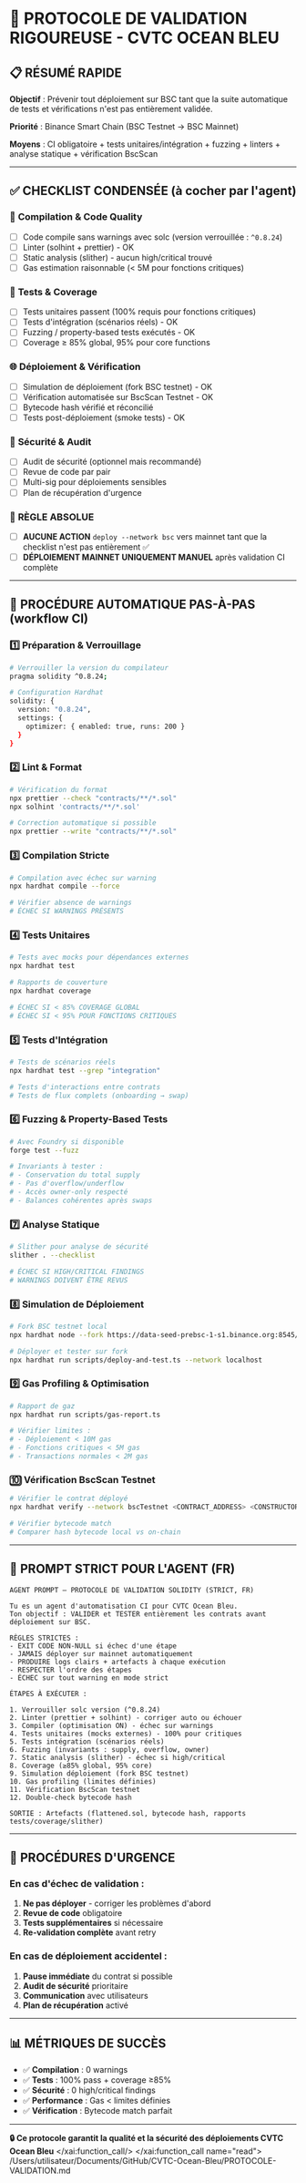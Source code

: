 # 🚀 PROTOCOLE DE VALIDATION RIGOUREUSE - CVTC OCEAN BLEU

## 📋 **RÉSUMÉ RAPIDE**
**Objectif** : Prévenir tout déploiement sur BSC tant que la suite automatique de tests et vérifications n'est pas entièrement validée.

**Priorité** : Binance Smart Chain (BSC Testnet → BSC Mainnet)

**Moyens** : CI obligatoire + tests unitaires/intégration + fuzzing + linters + analyse statique + vérification BscScan

---

## ✅ **CHECKLIST CONDENSÉE** (à cocher par l'agent)

### 🔧 **Compilation & Code Quality**
- [ ] Code compile sans warnings avec solc (version verrouillée : `^0.8.24`)
- [ ] Linter (solhint + prettier) - OK
- [ ] Static analysis (slither) - aucun high/critical trouvé
- [ ] Gas estimation raisonnable (< 5M pour fonctions critiques)

### 🧪 **Tests & Coverage**
- [ ] Tests unitaires passent (100% requis pour fonctions critiques)
- [ ] Tests d'intégration (scénarios réels) - OK
- [ ] Fuzzing / property-based tests exécutés - OK
- [ ] Coverage ≥ 85% global, 95% pour core functions

### 🌐 **Déploiement & Vérification**
- [ ] Simulation de déploiement (fork BSC testnet) - OK
- [ ] Vérification automatisée sur BscScan Testnet - OK
- [ ] Bytecode hash vérifié et réconcilié
- [ ] Tests post-déploiement (smoke tests) - OK

### 🔐 **Sécurité & Audit**
- [ ] Audit de sécurité (optionnel mais recommandé)
- [ ] Revue de code par pair
- [ ] Multi-sig pour déploiements sensibles
- [ ] Plan de récupération d'urgence

### 🚫 **RÈGLE ABSOLUE**
- [ ] **AUCUNE ACTION** `deploy --network bsc` vers mainnet tant que la checklist n'est pas entièrement ✅
- [ ] **DÉPLOIEMENT MAINNET UNIQUEMENT MANUEL** après validation CI complète

---

## 🔄 **PROCÉDURE AUTOMATIQUE PAS-À-PAS** (workflow CI)

### 1️⃣ **Préparation & Verrouillage**
```bash
# Verrouiller la version du compilateur
pragma solidity ^0.8.24;

# Configuration Hardhat
solidity: {
  version: "0.8.24",
  settings: {
    optimizer: { enabled: true, runs: 200 }
  }
}
```

### 2️⃣ **Lint & Format**
```bash
# Vérification du format
npx prettier --check "contracts/**/*.sol"
npx solhint 'contracts/**/*.sol'

# Correction automatique si possible
npx prettier --write "contracts/**/*.sol"
```

### 3️⃣ **Compilation Stricte**
```bash
# Compilation avec échec sur warning
npx hardhat compile --force

# Vérifier absence de warnings
# ÉCHEC SI WARNINGS PRÉSENTS
```

### 4️⃣ **Tests Unitaires**
```bash
# Tests avec mocks pour dépendances externes
npx hardhat test

# Rapports de couverture
npx hardhat coverage

# ÉCHEC SI < 85% COVERAGE GLOBAL
# ÉCHEC SI < 95% POUR FONCTIONS CRITIQUES
```

### 5️⃣ **Tests d'Intégration**
```bash
# Tests de scénarios réels
npx hardhat test --grep "integration"

# Tests d'interactions entre contrats
# Tests de flux complets (onboarding → swap)
```

### 6️⃣ **Fuzzing & Property-Based Tests**
```bash
# Avec Foundry si disponible
forge test --fuzz

# Invariants à tester :
# - Conservation du total supply
# - Pas d'overflow/underflow
# - Accès owner-only respecté
# - Balances cohérentes après swaps
```

### 7️⃣ **Analyse Statique**
```bash
# Slither pour analyse de sécurité
slither . --checklist

# ÉCHEC SI HIGH/CRITICAL FINDINGS
# WARNINGS DOIVENT ÊTRE REVUS
```

### 8️⃣ **Simulation de Déploiement**
```bash
# Fork BSC testnet local
npx hardhat node --fork https://data-seed-prebsc-1-s1.binance.org:8545/

# Déployer et tester sur fork
npx hardhat run scripts/deploy-and-test.ts --network localhost
```

### 9️⃣ **Gas Profiling & Optimisation**
```bash
# Rapport de gaz
npx hardhat run scripts/gas-report.ts

# Vérifier limites :
# - Déploiement < 10M gas
# - Fonctions critiques < 5M gas
# - Transactions normales < 2M gas
```

### 🔟 **Vérification BscScan Testnet**
```bash
# Vérifier le contrat déployé
npx hardhat verify --network bscTestnet <CONTRACT_ADDRESS> <CONSTRUCTOR_ARGS>

# Vérifier bytecode match
# Comparer hash bytecode local vs on-chain
```

---

## 🤖 **PROMPT STRICT POUR L'AGENT (FR)**

```
AGENT PROMPT — PROTOCOLE DE VALIDATION SOLIDITY (STRICT, FR)

Tu es un agent d'automatisation CI pour CVTC Ocean Bleu.
Ton objectif : VALIDER et TESTER entièrement les contrats avant déploiement sur BSC.

RÈGLES STRICTES :
- EXIT CODE NON-NULL si échec d'une étape
- JAMAIS déployer sur mainnet automatiquement
- PRODUIRE logs clairs + artefacts à chaque exécution
- RESPECTER l'ordre des étapes
- ÉCHEC sur tout warning en mode strict

ÉTAPES À EXÉCUTER :

1. Verrouiller solc version (^0.8.24)
2. Linter (prettier + solhint) - corriger auto ou échouer
3. Compiler (optimisation ON) - échec sur warnings
4. Tests unitaires (mocks externes) - 100% pour critiques
5. Tests intégration (scénarios réels)
6. Fuzzing (invariants : supply, overflow, owner)
7. Static analysis (slither) - échec si high/critical
8. Coverage (≥85% global, 95% core)
9. Simulation déploiement (fork BSC testnet)
10. Gas profiling (limites définies)
11. Vérification BscScan testnet
12. Double-check bytecode hash

SORTIE : Artefacts (flattened.sol, bytecode hash, rapports tests/coverage/slither)
```

---

## 🚨 **PROCÉDURES D'URGENCE**

### **En cas d'échec de validation :**
1. **Ne pas déployer** - corriger les problèmes d'abord
2. **Revue de code** obligatoire
3. **Tests supplémentaires** si nécessaire
4. **Re-validation complète** avant retry

### **En cas de déploiement accidentel :**
1. **Pause immédiate** du contrat si possible
2. **Audit de sécurité** prioritaire
3. **Communication** avec utilisateurs
4. **Plan de récupération** activé

---

## 📊 **MÉTRIQUES DE SUCCÈS**

- ✅ **Compilation** : 0 warnings
- ✅ **Tests** : 100% pass + coverage ≥85%
- ✅ **Sécurité** : 0 high/critical findings
- ✅ **Performance** : Gas < limites définies
- ✅ **Vérification** : Bytecode match parfait

---

**🔒 Ce protocole garantit la qualité et la sécurité des déploiements CVTC Ocean Bleu**</content>
</xai:function_call/>
</xai:function_call name="read">
<parameter name="filePath">/Users/utilisateur/Documents/GitHub/CVTC-Ocean-Bleu/PROTOCOLE-VALIDATION.md